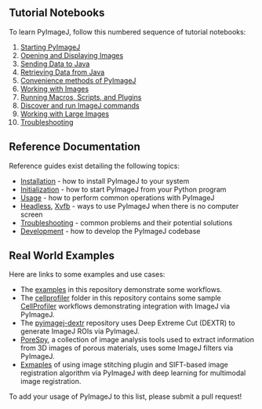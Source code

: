 ## Tutorial Notebooks

To learn PyImageJ, follow this numbered sequence of tutorial notebooks:

1. [Starting PyImageJ](1-Starting-PyImageJ.ipynb)
2. [Opening and Displaying Images](2-Opening-and-Displaying-Images.ipynb)
3. [Sending Data to Java](3-Sending-Data-to-Java.ipynb)
4. [Retrieving Data from Java](4-Retrieving-Data-from-Java.ipynb)
5. [Convenience methods of PyImageJ](5-Convenience-methods-of-PyImageJ.ipynb)
6. [Working with Images](6-Working-with-Images.ipynb)
7. [Running Macros, Scripts, and Plugins](7-Running-Macros-Scripts-and-Plugins.ipynb)
8. [Discover and run ImageJ commands](8-Discover-and-run-ImageJ-commands.ipynb)
9. [Working with Large Images](9-Working-with-Large-Images.ipynb)
10. [Troubleshooting](10-Troubleshooting.ipynb)

## Reference Documentation

Reference guides exist detailing the following topics:

* [Installation](Install.md) - how to install PyImageJ to your system
* [Initialization](Initialization.md) - how to start PyImageJ from your Python program
* [Usage](Usage.md) - how to perform common operations with PyImageJ
* [Headless](Headless.md), [Xvfb](Xvfb.md) - ways to use PyImageJ when there is no computer screen
* [Troubleshooting](Troubleshooting.md) - common problems and their potential solutions
* [Development](Development.md) - how to develop the PyImageJ codebase

## Real World Examples

Here are links to some examples and use cases:

* The [examples](examples) in this repository demonstrate some workflows.
* The [cellprofiler](cellprofiler) folder in this repository contains some
  sample [CellProfiler](https://cellprofiler.org/) workflows demonstrating
  integration with ImageJ via PyImageJ.
* The [pyimagej-dextr](https://github.com/imagej/pyimagej-dextr) repository
  uses Deep Extreme Cut (DEXTR) to generate ImageJ ROIs via PyImageJ.
* [PoreSpy](https://github.com/PMEAL/porespy), a collection of image analysis
  tools used to extract information from 3D images of porous materials,
  uses some ImageJ filters via PyImageJ.
* [Exmaples](https://github.com/uw-loci/automatic-histology-registration-pyimagej) 
  of using image stitching plugin and SIFT-based image registration algorithm via PyImageJ
  with deep learning for multimodal image registration.

To add your usage of PyImageJ to this list, please submit a pull request!
